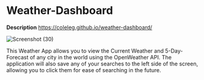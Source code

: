 # Weather-Dashboard
**Description**
https://coleleg.github.io/weather-dashboard/

![Screenshot (30)](https://user-images.githubusercontent.com/15861137/156265326-e915edeb-f2c7-4a77-9a0b-2b792bea406b.png)


This Weather App allows you to view the Current Weather and 5-Day-Forecast of any city in the world using the OpenWeather API.  The application will also save any of your searches to the left side of the screen, allowing you to click them for ease of searching in the future.
